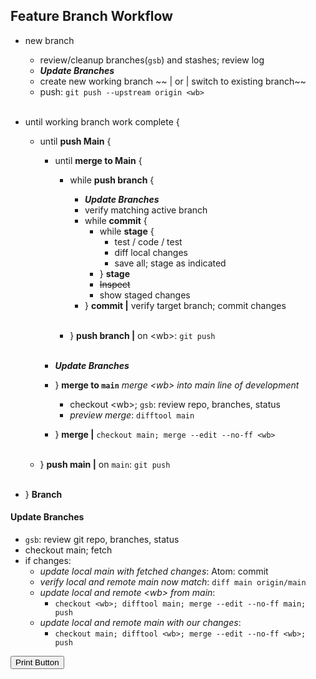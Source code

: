 ## Feature Branch Workflow

- new branch
  - review/cleanup branches(`gsb`) and stashes; review log
  - ***Update Branches***
  - create new working branch ~~ | or | switch to existing branch~~
  - push: `git push --upstream origin <wb>`<br/><br/>

- until working branch work complete {
  - until **push Main** {
    - until **merge to Main** {

      - while **push branch** {
        - ***Update Branches***
        - verify matching active branch
        - while **commit** {
          - while **stage** {
            - test / code / test
            - diff local changes
            - save all; stage as indicated
          - } **stage**
          - ~~Inspect~~
          - show staged changes
        - } **commit |** verify target branch; commit changes<br><br>

      - } **push branch |** on &lt;wb&gt;: `git push`<br/><br/>
    - ***Update Branches***
    - } **merge to `main`** *merge &lt;wb&gt; into main line of development*
      - checkout &lt;wb&gt;; `gsb`: review repo, branches, status
      - *preview merge*: `difftool main`
    - } **merge |** `checkout main; merge --edit --no-ff <wb>`<br><br>

  - } **push main |** on `main`: `git push`<br><br>

- } **Branch**

#### Update Branches
- `gsb`: review git repo, branches, status
- checkout main; fetch
- if changes:
  - *update local main with fetched changes*: Atom: commit
  - *verify local and remote main now match*: `diff main origin/main`
  - *update local and remote &lt;wb&gt; from main*:
    - `checkout <wb>; difftool main; merge --edit --no-ff main; push`
  - *update local and remote main with our changes*:
    - `checkout main; difftool <wb>; merge --edit --no-ff <wb>; push`

<button onclick="window.print()">Print Button</button>
